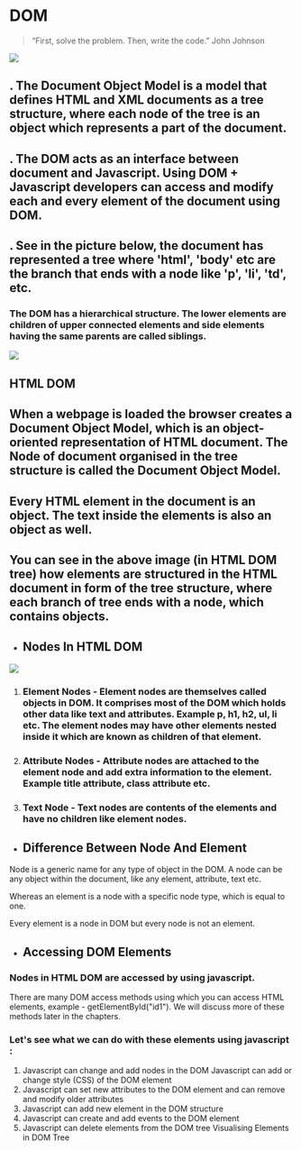 

# DOM 


> “First, solve the problem. Then, write the code.” John Johnson






![](https://www.tutorialstonight.com/assets/js/dom-tutorial.webp)


## . The Document Object Model is a model that defines HTML and XML documents as a tree structure, where each node of the tree is an object which represents a part of the document.

##  . The DOM acts as an interface between document and Javascript. Using DOM + Javascript developers can access and modify each and every element of the document using DOM.

##  . See in the picture below, the document has represented a tree where 'html', 'body' etc are the branch that ends with a node like 'p', 'li', 'td', etc.


### The DOM has a hierarchical structure. The lower elements are children of upper connected elements and side elements having the same parents are called siblings.

![](https://www.tutorialrepublic.com/lib/images/html-dom-illustration.png)




## HTML DOM

## When a webpage is loaded the browser creates a Document Object Model, which is an object-oriented representation of HTML document. The Node of document organised in the tree structure is called the Document Object Model.

## Every HTML element in the document is an object. The text inside the elements is also an object as well.

## You can see in the above image (in HTML DOM tree) how elements are structured in the HTML document in form of the tree structure, where each branch of tree ends with a node, which contains objects.



* ##  Nodes In HTML DOM

![](https://www.tutorialstonight.com/assets/js/html-dom-node-type.webp)

 1. ### Element Nodes - Element nodes are themselves called objects in DOM. It comprises most of the DOM which holds other data like text and attributes. Example p, h1, h2, ul, li etc. The element nodes may have other elements nested inside it which are known as children of that element.



2. ### Attribute Nodes - Attribute nodes are attached to the element node and add extra information to the element. Example title attribute, class attribute etc.
3. ### Text Node - Text nodes are contents of the elements and have no children like element nodes.


* ## Difference Between Node And Element

Node is a generic name for any type of object in the DOM. A node can be any object within the document, like any element, attribute, text etc.


Whereas an element is a node with a specific node type, which is equal to one.

Every element is a node in DOM but every node is not an element.

- ## Accessing DOM Elements

### Nodes in HTML DOM are accessed by using javascript.
There are many DOM access methods using which you can access HTML elements, example - getElementById("id1"). We will discuss more of these methods later in the chapters.


### Let's see what we can do with these elements using javascript :

1. Javascript can change and add nodes in the DOM
Javascript can add or change style (CSS) of the DOM element
2. Javascript can set new attributes to the DOM element and can remove and modify older attributes
3. Javascript can add new element in the DOM structure
 4. Javascript can create and add events to the DOM element
 5. Javascript can delete elements from the DOM tree
Visualising Elements in DOM Tree